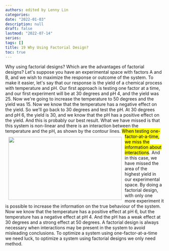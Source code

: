 ```yaml
---
authors: edited by Lenny Lin
categories: 
date: "2022-01-03"
description: null
draft: false
lastmod: "2022-07-14"
series: 
tags: []
title: 19 Why Using Factorial Design?
toc: true
---
```





<!--more-->

Why using factorial designs? Which are the advantages of factorial designs? Let's suppose you have an experimental space with factors A and B, and we wish to maximize the response or outcome of the system. To make it easier, let's say that our response is the yield of a chemical process with temperature and pH. Our first approach is testing one factor at a time, and our first experiment will be at 30 degrees and pH 4, and the yield was 25. Now we're going to increase the temperature to 50 degrees and the yield was 15. Now we know that the temperature has a negative effect on the yield. So we'll go back to 30 degrees and test the pH. At 30 degrees and pH 6, the yield is 30, and we know that the pH has a positive effect on the yield. And this is probably our best result. What we have missed is that this system is non-linear and there is an interaction between the temperature and the pH, as shown by the contour lines. 
<img width ="360" height= "200" src = "/docs/images/Screenshot 2022-07-14 211650.png" style ="float: left" HSPACE="10" VSPACE="10"/>
<mark>When testing one-factor-at-a-time, we miss the information about interactions</mark>. And in this case, we have missed the area of the highest yield in our experimental space. By doing a factorial design, with only one more experiment it is possible to increase the information on the true behaviour of the system. Now we know that the temperature has a positive effect at pH 6, but the temperature has a negative effect at pH 4. And the pH has a weak effect at 30 degrees and a strong effect at 50 degrees. A factorial design is always necessary when interactions may be present in the system to avoid misleading conclusions. To optimize a system using one-factor-at-a-time we need luck, to optimize a system using factorial designs we only need method. 